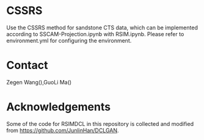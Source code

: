 # CSSRS
Use the CSSRS method for sandstone CTS data, which can be implemented according to SSCAM-Projection.ipynb with RSIM.ipynb. Please refer to environment.yml for configuring the environment.

# Contact
Zegen Wang(),GuoLi Ma()

# Acknowledgements
Some of the code for RSIMDCL in this repository is collected and modified from https://github.com/JunlinHan/DCLGAN.
